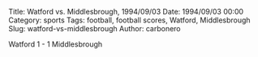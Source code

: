 Title: Watford vs. Middlesbrough, 1994/09/03
Date: 1994/09/03 00:00
Category: sports
Tags: football, football scores, Watford, Middlesbrough
Slug: watford-vs-middlesbrough
Author: carbonero


Watford 1 - 1 Middlesbrough
